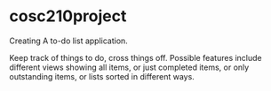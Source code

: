 # cosc210project
Creating A to-do list application. 

Keep track of things to do, cross things off.  Possible features include different views showing all items, or just completed items, or only outstanding items, or lists sorted in different ways.
